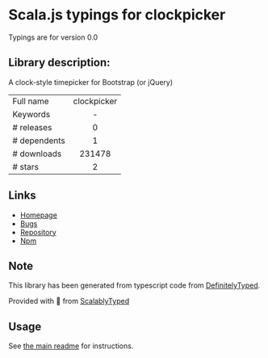
# Scala.js typings for clockpicker

Typings are for version 0.0

## Library description:
A clock-style timepicker for Bootstrap (or jQuery)

|                    |                 |
| ------------------ | :-------------: |
| Full name          | clockpicker |
| Keywords           | - |
| # releases         | 0 |
| # dependents       | 1 |
| # downloads        | 231478 |
| # stars            | 2 |

## Links
- [Homepage](http://weareoutman.github.io/clockpicker/)
- [Bugs](https://github.com/weareoutman/clockpicker/issues)
- [Repository](https://github.com/weareoutman/clockpicker)
- [Npm](https://www.npmjs.com/package/clockpicker)
    


## Note
This library has been generated from typescript code from [DefinitelyTyped](https://definitelytyped.org).

Provided with :purple_heart: from [ScalablyTyped](https://github.com/oyvindberg/ScalablyTyped)

## Usage
See [the main readme](../../readme.md) for instructions.


